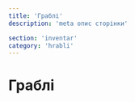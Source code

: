 ```yaml
---
title: 'Граблі'
description: 'meta опис сторінки'

section: 'inventar'
category: 'hrabli'
---
```


# Граблі